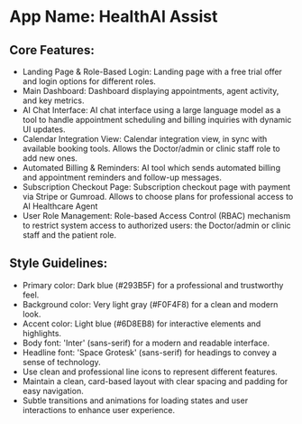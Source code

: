 # **App Name**: HealthAI Assist

## Core Features:

- Landing Page & Role-Based Login: Landing page with a free trial offer and login options for different roles.
- Main Dashboard: Dashboard displaying appointments, agent activity, and key metrics.
- AI Chat Interface: AI chat interface using a large language model as a tool to handle appointment scheduling and billing inquiries with dynamic UI updates.
- Calendar Integration View: Calendar integration view, in sync with available booking tools. Allows the Doctor/admin or clinic staff role to add new ones.
- Automated Billing & Reminders: AI tool which sends automated billing and appointment reminders and follow-up messages.
- Subscription Checkout Page: Subscription checkout page with payment via Stripe or Gumroad. Allows to choose plans for professional access to AI Healthcare Agent
- User Role Management: Role-based Access Control (RBAC) mechanism to restrict system access to authorized users: the Doctor/admin or clinic staff and the patient role.

## Style Guidelines:

- Primary color: Dark blue (#293B5F) for a professional and trustworthy feel.
- Background color: Very light gray (#F0F4F8) for a clean and modern look.
- Accent color: Light blue (#6D8EB8) for interactive elements and highlights.
- Body font: 'Inter' (sans-serif) for a modern and readable interface.
- Headline font: 'Space Grotesk' (sans-serif) for headings to convey a sense of technology.
- Use clean and professional line icons to represent different features.
- Maintain a clean, card-based layout with clear spacing and padding for easy navigation.
- Subtle transitions and animations for loading states and user interactions to enhance user experience.